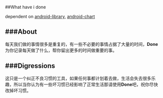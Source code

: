 ##What have i done

dependent on
[android-library](https://github.com/kai-wang-john/android-library),
[android-chart](https://github.com/kai-wang-john/android-chart)

###About
----------
每天我们做的事情很多是重复的，有一些不必要的事情占据了大量的时间，<Strong>Done</Strong>为你记录每天做了什么，帮你留出更多的时间做重要的事。


###Digressions
-------------
这只是一个纠正不良习惯的工具，如果任何事都计划着去做，生活会失去很多乐趣，所以当你认为有一些坏习惯已经影响了正常生活那请使用<Strong>Done</Strong>吧，祝你尽快改掉坏习惯。


